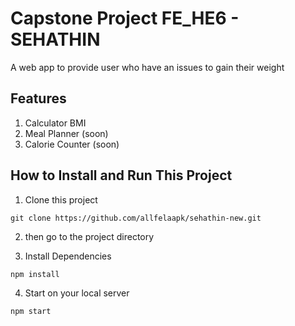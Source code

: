 # Capstone Project FE_HE6 - SEHATHIN

A web app to provide user who have an issues to gain their weight



## Features

1. Calculator BMI
2. Meal Planner (soon)
3. Calorie Counter (soon)

## How to Install and Run This Project

1. Clone this project 
```
git clone https://github.com/allfelaapk/sehathin-new.git
```
2. then go to the project directory

3. Install Dependencies

```
npm install
```
4. Start on your local server
```
npm start
```
